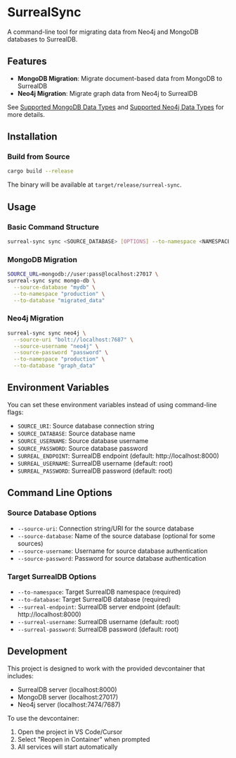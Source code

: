 # SurrealSync

A command-line tool for migrating data from Neo4j and MongoDB databases to SurrealDB.

## Features

- **MongoDB Migration**: Migrate document-based data from MongoDB to SurrealDB
- **Neo4j Migration**: Migrate graph data from Neo4j to SurrealDB

See [Supported MongoDB Data Types](/docs/mongodb-data-types.md) and [Supported Neo4j Data Types](/docs/neo4j-data-types.md) for more details.

## Installation

### Build from Source

```bash
cargo build --release
```

The binary will be available at `target/release/surreal-sync`.

## Usage

### Basic Command Structure

```bash
surreal-sync sync <SOURCE_DATABASE> [OPTIONS] --to-namespace <NAMESPACE> --to-database <DATABASE>
```

### MongoDB Migration

```bash
SOURCE_URL=mongodb://user:pass@localhost:27017 \
surreal-sync sync mongo-db \
  --source-database "mydb" \
  --to-namespace "production" \
  --to-database "migrated_data"
```

### Neo4j Migration

```bash
surreal-sync sync neo4j \
  --source-uri "bolt://localhost:7687" \
  --source-username "neo4j" \
  --source-password "password" \
  --to-namespace "production" \
  --to-database "graph_data"
```

## Environment Variables

You can set these environment variables instead of using command-line flags:

- `SOURCE_URI`: Source database connection string
- `SOURCE_DATABASE`: Source database name
- `SOURCE_USERNAME`: Source database username
- `SOURCE_PASSWORD`: Source database password
- `SURREAL_ENDPOINT`: SurrealDB endpoint (default: http://localhost:8000)
- `SURREAL_USERNAME`: SurrealDB username (default: root)
- `SURREAL_PASSWORD`: SurrealDB password (default: root)

## Command Line Options

### Source Database Options

- `--source-uri`: Connection string/URI for the source database
- `--source-database`: Name of the source database (optional for some sources)
- `--source-username`: Username for source database authentication
- `--source-password`: Password for source database authentication

### Target SurrealDB Options

- `--to-namespace`: Target SurrealDB namespace (required)
- `--to-database`: Target SurrealDB database (required)
- `--surreal-endpoint`: SurrealDB server endpoint (default: http://localhost:8000)
- `--surreal-username`: SurrealDB username (default: root)
- `--surreal-password`: SurrealDB password (default: root)

## Development

This project is designed to work with the provided devcontainer that includes:
- SurrealDB server (localhost:8000)
- MongoDB server (localhost:27017)
- Neo4j server (localhost:7474/7687)

To use the devcontainer:

1. Open the project in VS Code/Cursor
2. Select "Reopen in Container" when prompted
3. All services will start automatically

